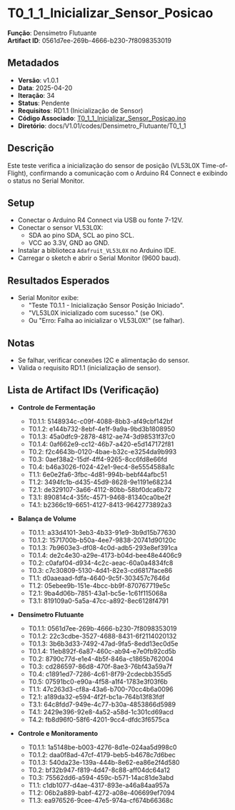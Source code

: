 # T0_1_1_Inicializar_Sensor_Posicao  
**Função**: Densímetro Flutuante  
**Artifact ID**: 0561d7ee-269b-4666-b230-7f8098353019  

## Metadados  
- **Versão**: v1.0.1  
- **Data**: 2025-04-20  
- **Iteração**: 34  
- **Status**: Pendente  
- **Requisitos**: RD1.1 (Inicialização de Sensor)  
- **Código Associado**: [T0_1_1_Inicializar_Sensor_Posicao.ino](./T0_1_1_Inicializar_Sensor_Posicao.ino)  
- **Diretório**: docs/V1.01/codes/Densimetro_Flutuante/T0_1_1  

## Descrição  
Este teste verifica a inicialização do sensor de posição (VL53L0X Time-of-Flight), confirmando a comunicação com o Arduino R4 Connect e exibindo o status no Serial Monitor.  

## Setup  
- Conectar o Arduino R4 Connect via USB ou fonte 7-12V.  
- Conectar o sensor VL53L0X:  
  - SDA ao pino SDA, SCL ao pino SCL.  
  - VCC ao 3.3V, GND ao GND.  
- Instalar a biblioteca `Adafruit_VL53L0X` no Arduino IDE.  
- Carregar o sketch e abrir o Serial Monitor (9600 baud).  

## Resultados Esperados  
- Serial Monitor exibe:  
  - "Teste T0.1.1 - Inicialização Sensor Posição Iniciado".  
  - "VL53L0X inicializado com sucesso." (se OK).  
  - Ou "Erro: Falha ao inicializar o VL53L0X!" (se falhar).  

## Notas  
- Se falhar, verificar conexões I2C e alimentação do sensor.  
- Valida o requisito RD1.1 (inicialização de sensor).  

## Lista de Artifact IDs (Verificação)  
- **Controle de Fermentação**  
  - T0.1.1: 5148934c-c09f-4088-8bb3-af49cbf142bf  
  - T0.1.2: e144b732-8ebf-4e1f-9a9a-9bd3b1808950  
  - T0.1.3: 45a0dfc9-2878-4812-ae74-3d98531f37c0  
  - T0.1.4: 0af662e9-cc12-46b7-a420-e5d147172f81  
  - T0.2: f2c4643b-0120-4bae-b32c-e3254da9b993  
  - T0.3: 0aef38a2-15df-4ff4-9265-8cc6fd8e66fd  
  - T0.4: b46a3026-f024-42e1-9ec4-8e5554588a1c  
  - T1.1: 6e0e2fa6-3fbc-4d81-994b-bebf44afbc51  
  - T1.2: 3494fc1b-d435-45d9-8628-9e1191e68234  
  - T2.1: de329107-3a66-4112-80bb-58bf0dca6b72  
  - T3.1: 890814c4-35fc-4571-9468-81340ca0be2f  
  - T4.1: b2366c19-6651-4127-8413-9642773892a3  

- **Balança de Volume**  
  - T0.1.1: a33d4101-3eb3-4b33-91e9-3b9d15b77630  
  - T0.1.2: 1571700b-b50a-4ee7-9838-20741d90120c  
  - T0.1.3: 7b9603e3-df08-4c0d-adb5-293e8ef391ca  
  - T0.1.4: de2c4e30-a29e-4173-b04d-bee48e4406c9  
  - T0.2: c0afaf04-d934-4c2c-aeac-60a0a4834fc8  
  - T0.3: c7c30809-5130-4d41-82e3-cd6817face86  
  - T1.1: d0aaeaad-fdfa-4640-9c5f-303457c7646d  
  - T1.2: 05ebee9b-151e-4bcc-bb9f-870767719e5c  
  - T2.1: 9ba4d06b-7851-43a1-bc5e-1c61f115068a  
  - T3.1: 819109a0-5a5a-47cc-a892-8ec6128f4791  

- **Densímetro Flutuante**  
  - T0.1.1: 0561d7ee-269b-4666-b230-7f8098353019  
  - T0.1.2: 22c3cdbe-3527-4688-8431-6f2114020132  
  - T0.1.3: 3b6b3d33-7492-47ad-9fa5-8edd13ec0d5e  
  - T0.1.4: 11eb892f-6a87-460c-ab94-e7e0fb92cd5b  
  - T0.2: 8790c77d-e1e4-4b5f-846a-c1865b762004  
  - T0.3: cd286597-86d8-470f-8ae3-76bf43a59a7f  
  - T0.4: c1891ed7-7286-4c61-8f79-2cdecbb355d5  
  - T0.5: 07591bc0-e90a-4f58-a1f4-1783e3f03f6b  
  - T1.1: 47c263d3-cf8a-43a6-b700-70cc4b6a0096  
  - T2.1: a189da32-e594-4f2f-bc1a-764b13f83fdf  
  - T3.1: 64c8fdd7-949e-4c77-b30a-4853866d5989  
  - T4.1: 2429e396-92e8-4a52-a58d-1c301cd69acd  
  - T4.2: fb8d96f0-58f6-4201-9cc4-dfdc3f6575ca  

- **Controle e Monitoramento**  
  - T0.1.1: 1a5148be-b003-4276-8d1e-024aa5d998c0  
  - T0.1.2: daa0f8ad-47cf-4179-beb5-b4678c7d6bec  
  - T0.1.3: 540da23e-139a-444b-8e62-ea86e2f4d580  
  - T0.2: bf32b947-f819-4d47-8c88-aff04dc64a12  
  - T0.3: 75562dd6-a594-459c-b571-14ac81de3abd  
  - T1.1: c1db1077-d4ae-4317-893e-a46a84aa957a  
  - T1.2: 06b2a889-babf-4272-a08e-406699ef7094  
  - T1.3: ea976526-9cee-47e5-974a-cf674b66368c